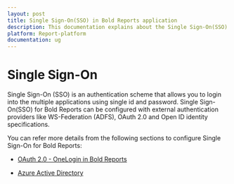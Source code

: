 ```yaml
---
layout: post
title: Single Sign-On(SSO) in Bold Reports application
description: This documentation explains about the Single Sign-On(SSO) and their configuration in Bold Reports Enterprise Reporting
platform: Report-platform
documentation: ug
---
```


# Single Sign-On

Single Sign-On (SSO) is an authentication scheme that allows you to login into the multiple applications using single id and password. Single Sign-On(SSO) for Bold Reports can be configured with external authentication providers like WS-Federation (ADFS), OAuth 2.0 and Open ID identity specifications.

You can refer more details from the following sections to configure Single Sign-On for Bold Reports:

* [OAuth 2.0 - OneLogin in Bold Reports](./../single-sign-on/oauth-2.0/onelogin/)

* [Azure Active Directory](./../single-sign-on/azure-active-directory/)